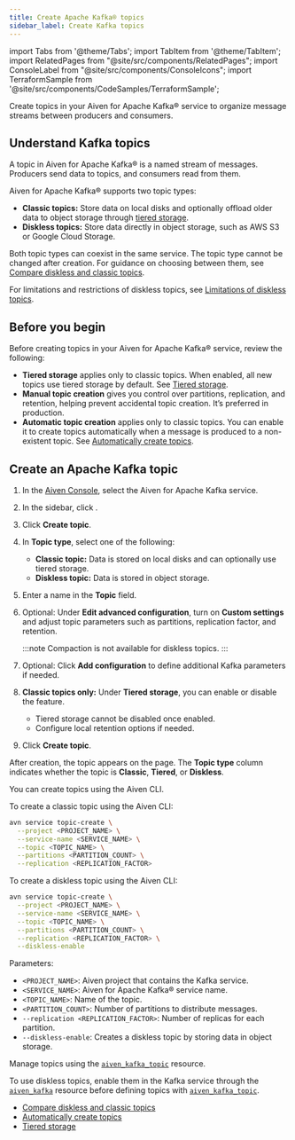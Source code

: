 ```yaml
---
title: Create Apache Kafka® topics
sidebar_label: Create Kafka topics
---
```

import Tabs from '@theme/Tabs';
import TabItem from '@theme/TabItem';
import RelatedPages from "@site/src/components/RelatedPages";
import ConsoleLabel from "@site/src/components/ConsoleIcons";
import TerraformSample from '@site/src/components/CodeSamples/TerraformSample';


Create topics in your Aiven for Apache Kafka® service to organize message streams between producers and consumers.

## Understand Kafka topics

A topic in Aiven for Apache Kafka® is a named stream of messages.
Producers send data to topics, and consumers read from them.

Aiven for Apache Kafka® supports two topic types:

- **Classic topics:** Store data on local disks and optionally offload older data to
  object storage through [tiered storage](/docs/products/kafka/concepts/kafka-tiered-storage).
- **Diskless topics:** Store data directly in object storage, such as AWS S3 or Google Cloud Storage.

Both topic types can coexist in the same service. The topic type cannot
be changed after creation. For guidance on choosing between them, see
[Compare diskless and classic topics](/docs/products/kafka/diskless/concepts/topics-vs-classic).

For limitations and restrictions of diskless topics, see
[Limitations of diskless topics](/docs/products/kafka/diskless/concepts/limitations).

## Before you begin

Before creating topics in your Aiven for Apache Kafka® service, review the following:

- **Tiered storage** applies only to classic topics. When enabled, all new topics use
  tiered storage by default. See [Tiered storage](/docs/products/kafka/concepts/kafka-tiered-storage).
- **Manual topic creation** gives you control over partitions, replication, and
  retention, helping prevent accidental topic creation. It’s preferred in production.
- **Automatic topic creation** applies only to classic topics. You can enable it to
  create topics automatically when a message is produced to a non-existent topic. See
  [Automatically create topics](create-topics-automatically).

## Create an Apache Kafka topic

<Tabs groupId="setup">
<TabItem value="console" label="Console" default>

1. In the [Aiven Console](https://console.aiven.io/), select the Aiven for Apache
   Kafka service.
1. In the sidebar, click <ConsoleLabel name="topics" />.
1. Click **Create topic**.
1. In **Topic type**, select one of the following:

   - **Classic topic:** Data is stored on local disks and can optionally use tiered storage.
   - **Diskless topic:** Data is stored in object storage.
1. Enter a name in the **Topic** field.
1. Optional: Under **Edit advanced configuration**, turn on **Custom settings** and
   adjust topic parameters such as partitions, replication factor, and retention.

   :::note
   Compaction is not available for diskless topics.
   :::

1. Optional: Click **Add configuration** to define additional Kafka parameters if needed.
1. **Classic topics only:**  Under **Tiered storage**, you can enable or disable the
   feature.
   - Tiered storage cannot be disabled once enabled.
   - Configure local retention options if needed.
1. Click **Create topic**.

After creation, the topic appears on the <ConsoleLabel name="topics" /> page.
The **Topic type** column indicates whether the topic is **Classic**, **Tiered**, or
**Diskless**.

</TabItem>

<TabItem value="cli" label="CLI">

You can create topics using the Aiven CLI.

<Tabs groupId="cli-topic-type">
<TabItem value="classic" label="Classic topic">

To create a classic topic using the Aiven CLI:

```bash
avn service topic-create \
  --project <PROJECT_NAME> \
  --service-name <SERVICE_NAME> \
  --topic <TOPIC_NAME> \
  --partitions <PARTITION_COUNT> \
  --replication <REPLICATION_FACTOR>
```

</TabItem>

<TabItem value="diskless" label="Diskless topic">

To create a diskless topic using the Aiven CLI:

```bash
avn service topic-create \
  --project <PROJECT_NAME> \
  --service-name <SERVICE_NAME> \
  --topic <TOPIC_NAME> \
  --partitions <PARTITION_COUNT> \
  --replication <REPLICATION_FACTOR> \
  --diskless-enable
```

</TabItem>
</Tabs>

Parameters:

- `<PROJECT_NAME>`: Aiven project that contains the Kafka service.
- `<SERVICE_NAME>`: Aiven for Apache Kafka® service name.
- `<TOPIC_NAME>`: Name of the topic.
- `<PARTITION_COUNT>`: Number of partitions to distribute messages.
- `--replication <REPLICATION_FACTOR>`: Number of replicas for each partition.
- `--diskless-enable`: Creates a diskless topic by storing data in object storage.

</TabItem>
<TabItem value="terraform" label="Terraform">
<Tabs groupId="tf-topic-type">

  <TabItem value="classic" label="Classic topic">

Manage topics using the
[`aiven_kafka_topic`](https://registry.terraform.io/providers/aiven/aiven/latest/docs/resources/kafka_topic)
resource.

  </TabItem>

  <TabItem value="diskless" label="Diskless topic">

To use diskless topics, enable them in the Kafka service through
the [`aiven_kafka`](https://registry.terraform.io/providers/aiven/aiven/latest/docs/resources/kafka)
resource before defining topics
with [`aiven_kafka_topic`](https://registry.terraform.io/providers/aiven/aiven/latest/docs/resources/kafka_topic).

  </TabItem>

</Tabs>
</TabItem>
</Tabs>



<RelatedPages/>

- [Compare diskless and classic topics](/docs/products/kafka/diskless/concepts/topics-vs-classic)
- [Automatically create topics](/docs/products/kafka/howto/create-topics-automatically)
- [Tiered storage](/docs/products/kafka/concepts/kafka-tiered-storage)
